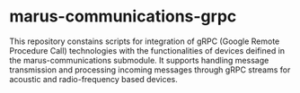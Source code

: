 # marus-communications-grpc

This repository constains scripts for integration of gRPC (Google Remote Procedure Call) technologies with the functionalities of devices deifined in the marus-communications submodule. It supports handling message transmission and processing incoming messages through gRPC streams for acoustic and radio-frequency based devices.

